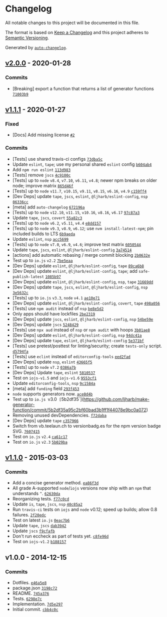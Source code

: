 # Changelog

All notable changes to this project will be documented in this file.

The format is based on [Keep a Changelog](https://keepachangelog.com/en/1.0.0/)
and this project adheres to [Semantic Versioning](https://semver.org/spec/v2.0.0.html).

Generated by [`auto-changelog`](https://github.com/CookPete/auto-changelog).

## [v2.0.0](https://github.com/ljharb/make-generator-function/compare/v1.1.1...v2.0.0) - 2020-01-28

### Commits

- [Breaking] export a function that returns a list of generator functions [`71003b9`](https://github.com/ljharb/make-generator-function/commit/71003b93cd6c58db7e88529b577f6c207386ef60)

## [v1.1.1](https://github.com/ljharb/make-generator-function/compare/v1.1.0...v1.1.1) - 2020-01-27

### Fixed

- [Docs] Add missing license [`#2`](https://github.com/ljharb/make-generator-function/issues/2)

### Commits

- [Tests] use shared travis-ci configs [`73dba5c`](https://github.com/ljharb/make-generator-function/commit/73dba5ca0ecc61b04aedf4143a5bf00d779053a8)
- Update `eslint`, `tape`; use my personal shared `eslint` config [`b604ab4`](https://github.com/ljharb/make-generator-function/commit/b604ab4f282726d6b0b499d5254d8219fd8ada05)
- Add `npm run eslint` [`113d983`](https://github.com/ljharb/make-generator-function/commit/113d983d0be9f50f63639c9ff90d513d4144749a)
- [Tests] remove `jscs` [`4c9100c`](https://github.com/ljharb/make-generator-function/commit/4c9100c5a3891f2d6928ed8978142fc672213100)
- [Tests] up to `node` `v8.4`, `v7.10`, `v6.11`, `v4.8`; newer npm breaks on older node; improve matrix [`865d46f`](https://github.com/ljharb/make-generator-function/commit/865d46f234f8f69dec206f7650dfff1eec038d0e)
- [Tests] up to `node` `v11.7`, `v10.15`, `v9.11`, `v8.15`, `v6.16`, `v4.9` [`c159ff4`](https://github.com/ljharb/make-generator-function/commit/c159ff4db6d10e52718cbadec1133e4823c8a61c)
- [Dev Deps] update `tape`, `jscs`, `eslint`, `@ljharb/eslint-config`, `nsp` [`06336cc`](https://github.com/ljharb/make-generator-function/commit/06336ccd298d959c7e7f7ed9794aa25f9fdebcbb)
- [meta] add `auto-changelog` [`672196a`](https://github.com/ljharb/make-generator-function/commit/672196a9309a7db1830a70921567798fe5e5b371)
- [Tests] up to `node` `v12.10`, `v11.15`, `v10.16`, `v8.16`, `v6.17` [`97c87a3`](https://github.com/ljharb/make-generator-function/commit/97c87a37509f67a90bb01b7e7216fb8b36a2d0f5)
- Update `tape`, `jscs`, `covert` [`55a82c3`](https://github.com/ljharb/make-generator-function/commit/55a82c3050f036bed5269b88f85f3e9db25c0fd2)
- [Tests] up to `node` `v6.2`, `v5.11`, `v4.4` [`e8dd157`](https://github.com/ljharb/make-generator-function/commit/e8dd157e88bd4d003bfa2348497049ef59911d13)
- [Tests] up to `node` `v9.3`, `v8.9`, `v6.12`; use `nvm install-latest-npm`; pin included builds to LTS [`6b9aeda`](https://github.com/ljharb/make-generator-function/commit/6b9aeda6bdeaff473ddd48b1fc8fcb6e132054b4)
- Update `eslint`, `nsp` [`acc5699`](https://github.com/ljharb/make-generator-function/commit/acc5699477ca483b6d0d6f4694b4d5f020d2e709)
- [Tests] up to `node` `v7.0`, `v6.9`, `v4.6`; improve test matrix [`6050544`](https://github.com/ljharb/make-generator-function/commit/6050544a17e69704f36f8853f3bcc21a754c02dc)
- Update `tape`, `jscs`, `eslint`, `@ljharb/eslint-config` [`3a74514`](https://github.com/ljharb/make-generator-function/commit/3a7451468dae605b3987dc9ec3cc6c204f9771dd)
- [actions] add automatic rebasing / merge commit blocking [`2b0632e`](https://github.com/ljharb/make-generator-function/commit/2b0632e7195630256add3a2f5ba747262e553aac)
- Test up to `io.js` `v2.2` [`7be5eaa`](https://github.com/ljharb/make-generator-function/commit/7be5eaa68e6a5a4151ab5eb7b6a1cd6857e28a69)
- [Dev Deps] update `eslint`, `@ljharb/eslint-config`, `tape` [`89ca6b8`](https://github.com/ljharb/make-generator-function/commit/89ca6b808a2775f07cdda100f92436d38507a7b7)
- [Dev Deps] update `eslint`, `@ljharb/eslint-config`, `tape`; add `safe-publish-latest` [`1085b97`](https://github.com/ljharb/make-generator-function/commit/1085b97777dc3e6a921067e665f420acf8a088df)
- [Dev Deps] update `eslint`, `@ljharb/eslint-config`, `nsp`, `tape` [`31669dd`](https://github.com/ljharb/make-generator-function/commit/31669dd2fdf50221761f5e245a636a60cbc725d7)
- [Dev Deps] update `tape`, `jscs`, `eslint`, `@ljharb/eslint-config`, `nsp` [`3e5632c`](https://github.com/ljharb/make-generator-function/commit/3e5632c60309b688c6f6f0e9f1be3983fa7e6568)
- [Tests] up to `io.js` `v3.3`, `node` `v4.1` [`ae10e71`](https://github.com/ljharb/make-generator-function/commit/ae10e71b9bd83b68e33a3663f70efc3245d45b41)
- [Dev Deps] update `eslint`, `@ljharb/eslint-config`, `covert`, `tape` [`498a056`](https://github.com/ljharb/make-generator-function/commit/498a05681fe60fddce0f533c958865a9d042dfd6)
- [Tests] use `npm audit` instead of `nsp` [`be8e5d2`](https://github.com/ljharb/make-generator-function/commit/be8e5d290d320b017af6d31a102be1d6b6b84e3d)
- Only apps should have lockfiles [`2be2319`](https://github.com/ljharb/make-generator-function/commit/2be2319d558eafb89834e4888615af86fdbd3383)
- [Dev Deps] update `jscs`, `eslint`, `@ljharb/eslint-config`, `nsp` [`54be59e`](https://github.com/ljharb/make-generator-function/commit/54be59eefaafb025109119d92a371a0a2539bcae)
- [Dev Deps] update `jscs` [`5248429`](https://github.com/ljharb/make-generator-function/commit/5248429af6b0be1659ea7793811b1597a380c172)
- [Tests] use `npx aud` instead of `nsp` or `npm audit` with hoops [`3b01ae8`](https://github.com/ljharb/make-generator-function/commit/3b01ae8114988d057cb79ed35a9e835954e821d4)
- [Dev Deps] update `eslint`, `@ljharb/eslint-config`, `nsp` [`94dc41a`](https://github.com/ljharb/make-generator-function/commit/94dc41a31568eae4110a10eef37a5b1de0f37d9b)
- [Dev Deps] update `tape`, `eslint`, `@ljharb/eslint-config` [`5e371bf`](https://github.com/ljharb/make-generator-function/commit/5e371bf9dec98bdf92b47ab5ad17ec0e565e58c0)
- [Tests] use pretest/posttest for linting/security; create `tests-only` script. [`d5794fa`](https://github.com/ljharb/make-generator-function/commit/d5794fa7f1bbf934dc30fcdea2cf6b7cc3eb9ff6)
- [Tests] use `eclint` instead of `editorconfig-tools` [`eed2fad`](https://github.com/ljharb/make-generator-function/commit/eed2fadcebfce81b2624a24b1e76259c560e249a)
- [Dev Deps] update `nsp`, `eslint` [`43665f5`](https://github.com/ljharb/make-generator-function/commit/43665f50b91495587784ee2f60ba79a5ad8a43d1)
- [Tests] up to `node` `v7.2` [`0386a7b`](https://github.com/ljharb/make-generator-function/commit/0386a7b4dd77d201c12329111fad8bc033ca08db)
- [Dev Deps] Update `tape`, `eslint` [`5810537`](https://github.com/ljharb/make-generator-function/commit/5810537b9293440b5c670e6179ff945bea4bc912)
- Test on `iojs-v1.5` and `iojs-v1.6` [`9553cf1`](https://github.com/ljharb/make-generator-function/commit/9553cf102d7473157fd8255c52cfe951eaeb5175)
- Update `editorconfig-tools`, `nsp` [`9c1584a`](https://github.com/ljharb/make-generator-function/commit/9c1584aa8815f74ba6f6fb4f1d2fc574f81731ee)
- [meta] add `funding` field [`293f453`](https://github.com/ljharb/make-generator-function/commit/293f4535e15a72f2dc59ed44a657c606fdaaae74)
- `node` supports generators now. [`ace0d4b`](https://github.com/ljharb/make-generator-function/commit/ace0d4b050aa19e79da6f6b5d285336564a01e92)
- Test up to `io.js `v3.0` [`5b2df35`](https://github.com/ljharb/make-generator-function/commit/5b2df35a95c2bf60bad3b1ff1f44078e9bc0a072)
- Removing unused devDependencies. [`f72daba`](https://github.com/ljharb/make-generator-function/commit/f72daba16c1cbd3a46a8095f7e09f43e39c98cf4)
- [Dev Deps] update `tape` [`c357966`](https://github.com/ljharb/make-generator-function/commit/c35796636dcaeaeaa7038e567723babab6e5a3f5)
- Switch from vb.teelaun.ch to versionbadg.es for the npm version badge SVG. [`7607415`](https://github.com/ljharb/make-generator-function/commit/76074156dd28d81d958d675200fa1fa6313e4c48)
- Test on `io.js` `v2.4` [`ca61c17`](https://github.com/ljharb/make-generator-function/commit/ca61c174bda520abb4b07381c61dd1b950d62497)
- Test on `io.js` `v2.3` [`5b029ba`](https://github.com/ljharb/make-generator-function/commit/5b029ba8c92ffdd58127963cf03e98864c557968)

## [v1.1.0](https://github.com/ljharb/make-generator-function/compare/v1.0.0...v1.1.0) - 2015-03-03

### Commits

- Add a concise generator method. [`ea86f3d`](https://github.com/ljharb/make-generator-function/commit/ea86f3df4565ce6e0f39745921dcb8b79295ea09)
- All grade A-supported `node`/`iojs` versions now ship with an `npm` that understands `^`. [`62630da`](https://github.com/ljharb/make-generator-function/commit/62630da0cb6a95b74e01337768bf8155e3f9301e)
- Reorganizing tests. [`f77c0cd`](https://github.com/ljharb/make-generator-function/commit/f77c0cd2903a4967f10ee72cc0b845846d82f9c7)
- Update `is`, `tape`, `jscs`, `nsp` [`40c85a2`](https://github.com/ljharb/make-generator-function/commit/40c85a261343ced20aa49c0dce092d252dea9b85)
- Run `travis-ci` tests on `iojs` and `node` v0.12; speed up builds; allow 0.8 failures. [`2f20edc`](https://github.com/ljharb/make-generator-function/commit/2f20edc19142f72c6754bfec1fded309d33142b3)
- Test on latest `io.js` [`0eac7b6`](https://github.com/ljharb/make-generator-function/commit/0eac7b6c268c6c8b26a4d7f317d273ef6ac7c63c)
- Update `tape`, `jscs` [`dab3942`](https://github.com/ljharb/make-generator-function/commit/dab3942b0a873779726536345ca1128b933dddff)
- Update `jscs` [`f9cfafb`](https://github.com/ljharb/make-generator-function/commit/f9cfafb2eec8d2f3bfd5bd08ea7274ae3db99d1e)
- Don't run eccheck as part of tests yet. [`c8fe96d`](https://github.com/ljharb/make-generator-function/commit/c8fe96d983c36bd91e1b6d809aacecea0e314ca5)
- Test on `iojs-v1.2` [`b188157`](https://github.com/ljharb/make-generator-function/commit/b18815735c496e49f3b12c875adf279bae262a7e)

## v1.0.0 - 2014-12-15

### Commits

- Dotfiles. [`e46a5e8`](https://github.com/ljharb/make-generator-function/commit/e46a5e8a3bf643ac2b409a5520a9ea6b2dfede8c)
- package.json [`3198c72`](https://github.com/ljharb/make-generator-function/commit/3198c72c00d01cc37cfa84ba02c770a2075a51bb)
- README. [`745a376`](https://github.com/ljharb/make-generator-function/commit/745a376ea5d159ec2482c9353eef61e0321192ce)
- Tests. [`6298e7c`](https://github.com/ljharb/make-generator-function/commit/6298e7cd6d237ddce2f1d4aedfbdf84f02cc6c17)
- Implementation. [`7d5e297`](https://github.com/ljharb/make-generator-function/commit/7d5e297069acf8f7fdb123a0520a6f0481bf9a08)
- Initial commit. [`cbb4c0c`](https://github.com/ljharb/make-generator-function/commit/cbb4c0cf6ee16d14626ebdf25ee9cce74c0916f6)
